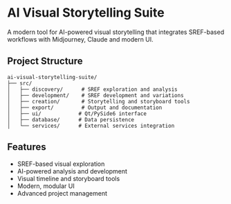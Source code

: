 # AI Visual Storytelling Suite

A modern tool for AI-powered visual storytelling that integrates SREF-based workflows with Midjourney, Claude and modern UI.

## Project Structure

```
ai-visual-storytelling-suite/
├── src/
│   ├── discovery/      # SREF exploration and analysis
│   ├── development/    # SREF development and variations
│   ├── creation/       # Storytelling and storyboard tools
│   ├── export/         # Output and documentation
│   ├── ui/            # Qt/PySide6 interface
│   ├── database/      # Data persistence
│   └── services/      # External services integration
```

## Features
- SREF-based visual exploration
- AI-powered analysis and development
- Visual timeline and storyboard tools
- Modern, modular UI
- Advanced project management